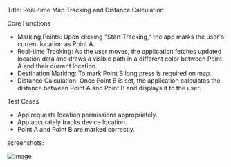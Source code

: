 

  Title: Real-time Map Tracking and Distance Calculation

  Core Functions
  - Marking Points: Upon clicking "Start Tracking," the app marks the user's current location as Point A.
  - Real-time Tracking: As the user moves, the application fetches updated location data and draws a visible path in a different color between Point A and their current location.
  - Destination Marking: To mark Point B long press is required on map.
  - Distance Calculation: Once Point B is set, the application calculates the distance between Point A and Point B and displays it to the user.

  Test Cases
  - App requests location permissions appropriately.
  - App accurately tracks device location.
  - Point A and Point B are marked correctly.

  screenshots:

  
![image](https://github.com/mirmahfuz99/map_tracking_distance_calculation_flutter_bloc/assets/20367660/46bb1f24-feac-4688-b471-84689bd92e2b)

